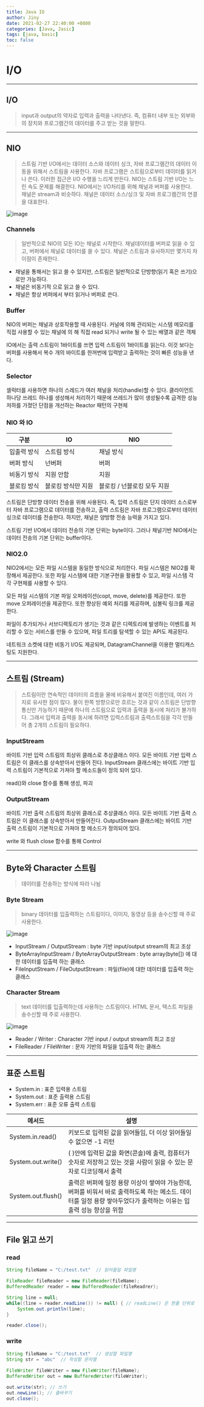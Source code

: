 ```yaml
---
title: Java IO
author: Jiny
date: 2021-02-27 22:40:00 +0800
categories: [Java, Jasic]
tags: [java, basic]
toc: false
---
```


# I/O
___

## I/O

> input과 output의 약자로 입력과 출력을 나타낸다. 즉, 컴퓨터 내부 또는 외부와의 장치와 프로그램간의 데이터를 주고 받는 것을 말한다.

___

## NIO

> 스트림 기반 I/O에서는 데이터 소스와 데이터 싱크, 자바 프로그램간의 데이터 이동을 위해서 스트림을 사용한다. 자바 프로그램은 스트림으로부터 데이터를 읽거나 쓴다. 이러한 접근은 I/O 수행을 느리게 만든다. NIO는 스트림 기반 I/O는 느린 속도 문제를 해결한다. NIO에서는 I/O처리를 위해 채널과 버퍼를 사용한다. 채널은 stream과 비슷하다. 채널은 데이터 소스/싱크 및 자바 프로그램간의 연결을 대표한다.  

![image](https://t1.daumcdn.net/cfile/tistory/254C7E47553459121E)

### Channels

> 일반적으로 NIO의 모든 IO는 채널로 시작한다. 채널데이터를 버퍼로 읽을 수 있고, 버퍼에서 채널로 데이터를 쓸 수 있다. 채널은 스트림과 유사하지만 몇가지 차이점이 존재한다.

-    채널을 통해서는 읽고 쓸 수 있지만, 스트림은 일반적으로 단방향(읽기 혹은 쓰기)으로만 가능하다.
-   채널은 비동기적 으로 읽고 쓸 수 있다.
-   채널은 항상 버퍼에서 부터 읽거나 버퍼로 쓴다.

### Buffer

NIO의 버퍼는 채널과 상호작용할 때 사용된다. 커널에 의해 관리되는 시스템 메모리를 직접 사용할 수 있는 채널에 의 해 직접 read 되거나 write 될 수 있는 배열과 같은 객체

IO에서는 출력 스트림이 1바이트를  쓰면 입력 스트림이 1바이트를 읽는다. 이것 보다는 버퍼를 사용해서 복수 개의 바이트를 한꺼번에 입력받고 출력하는 것이 빠른 성능을 낸다.

### Selector

셀럭터를 사용하면 하나의 스레드가 여러 채널을 처리(handle)할 수 있다. 클라이언트 하나당 쓰레드 하나를 생성해서 처리하기 때문에 쓰레드가 많이 생성될수록 급격한 성능 저하를 가졌던 단점을 개선하는 Reactor 패턴의 구현체

### NIO 와 IO

|구분|IO|NIO|
|---|---|---|
|입출력 방식|스트림 방식|채널 방식|
|버퍼 방식|넌버퍼|버퍼|
|비동기 방식|지원 안함|지원|
|블로킹 방식|블로킹 방식만 지원|블로킹 / 넌블로킹 모두 지원|

스트림은 단방향 데이터 전송을 위해 사용된다. 즉, 입력 스트림은 단지 데이터 소스로부터 자바 프로그램으로 데이터를 전송하고, 출력 스트림은 자바 프로그램으로부터 데이터 싱크로 데이터를 전송한다. 하지만, 채널은 양방향 전송 능력을 가지고 있다.  
  
 스트림 기반 I/O에서 데이터 전송의 기본 단위는 byte이다. 그러나 채널기반 NIO에서는 데이터 전송의 기본 단위는 buffer이다.  

### NIO2.0

NIO2에서는 모든 파일 시스템을 동일한 방식으로 처리한다. 파일 시스템은 NIO2를 확장해서 제공한다. 또한 파일 시스템에 대한 기본구현을 활용할 수 있고, 파일 시스템 각각 구현체를 사용할 수 있다.

모든 파일 시스템의 기본 파일 오퍼레이션(copt, move, delete)를 제공한다. 또한 move 오퍼레이션을 제공한다. 또한 향상된 예외 처리를 제공하며, 심볼릭 링크를 제공한다.

파일이 추가되거나 서브디렉토리가 생기는 것과 같은 디렉토리에 발생하는 이벤트를 처리할 수 있는 서비스를 만들 수 있으며, 파일 트리를 탐색할 수 있는 API도 제공된다.

네트워크 소켓에 대한 비동기 I/O도 제공되며, DatagramChannel을 이용한 멀티캐스팅도 지원한다.

___

## 스트림 (Stream)

> 스트림이란 연속적인 데이터의 흐름을 물에 비유해서 붙여진 이름인데, 여러 가지로 유사한 점이 많다. 물이 한쪽 방향으로만 흐르는 것과 같이 스트림은 단방향통신만 가능하기 때문에 하나의 스트림으로 입력과 출력을 동시에 처리가 불가하다. 그래서 입력과 출력을 동시에 하려면 입력스트림과 출력스트림을 각각 만들어 총 2개의 스트림이 필요하다.




### InputStream

바이트 기반 입력 스트림의 최상위 클래스로 추상클래스 이다. 모든 바이트 기반 입력 스트림은 이 클래스를 상속받아서 만들어 진다. InputStream 클래스에는 바이트 기반 입력 스트림이 기본적으로 가져야 할 메소드들이 정의 되어 있다.

read()와 close 함수를 통해 생성, 파괴

### OutputStream

바이트 기반 출력 스트림의 최상위 클래스로 추상클래스 이다. 모든 바이트 기반 출력 스트림은 이 클래스를 상속받아서 만들어진다. OutputStream 클래스에는 바이트 기반 출력 스트림이 기본적으로 가져야 할 메소드가 정의되어 있다.

write 와 flush close 함수를 통해 Control

___

## Byte와 Character 스트림

> 데이터를 전송하는 방식에 따라 나뉨

### Byte Stream

> binary 데이터를 입출력하는 스트림이다, 이미지, 동영상 등을 송수신할 때 주로 사용한다.

![image](https://bingbingpa.github.io/static/img/whiteship-live-study-week13/byte-stream.png)

-   InputStream / OutputStream : byte 기반 input/output stream의 최고 조상
-   ByteArrayInputStream / ByteArrayOutputStream : byte array(byte[]) 에 대한 데이터를 입출력 하는 클래스
-   FileInputStream / FileOutputStream : 파일(file)에 대한 데이터를 입출력 하는 클래스

### Character Stream

> text 데이터를 입출력하는데 사용하는 스트림이다. HTML 문서, 텍스트 파일을 송수신할 때 주로 사용한다.

![image](https://bingbingpa.github.io/static/img/whiteship-live-study-week13/character-stream.png)

-   Reader / Writer : Character 기반 input / output stream의 최고 조상
-   FileReader / FileWriter : 문자 기반의 파일을 입출력 하는 클래스

___

## 표준 스트림

-   System.in : 표준 입력용 스트림
-   System.out : 표준 출력용 스트림
-   System.err : 표준 오류 출력 스트림

|메서드|설명|
|---|---|
|System.in.read()|키보드로 입력된 값을 읽어들임, 더 이상 읽어들일 수 없으면 -1 리턴|
|System.out.write()|( )안에 입력된 값을 화면(콘솔)에 출력, 컴퓨터가 숫자로 저장하고 있는 것을 사람이 읽을 수 있는 문자로 디코딩해서 출력|
|System.out.flush()|출력은 버퍼에 일정 용량 이상이 쌓여야 가능한데, 버퍼를 비워서 바로 출력하도록 하는 메소드. 데이터를 일정 용량 쌓아두었다가 출력하는 이유는 입출력 성능 향상을 위함|

___

## File 읽고 쓰기

### read

```java
String fileName = "C:/test.txt"  // 읽어들일 파일명 

FileReader fileReader = new FileReader(fileName); 
BufferedReader reader = new BufferedReader(fileReadrer); 

String line = null; 
while((line = reader.readLine()) != null) { // readLine() 은 한줄 단위로 읽어들임 
	System.out.println(line); 
} 

reader.close();
```

### write

```java
String fileName = "C:/test.txt"  // 생성할 파일명 
String str = "abc"  // 작성할 문자열
 
FileWriter fileWriter = new FileWriter(fileName); 
BufferedWriter out = new BufferedWriter(fileWriter); 

out.write(str); // 쓰기 
out.newLine(); // 줄바꾸기 
out.close();
```
